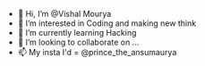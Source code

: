 - 👋 Hi, I’m @Vishal Mourya
- 👀 I’m interested in Coding and making new think
- 🌱 I’m currently learning Hacking
- 💞️ I’m looking to collaborate on ...
- 📫 My insta I'd = @prince_the_ansumaurya

<!---
Vishal6239/Vishal6239 is a ✨ special ✨ repository because its `README.md` (this file) appears on your GitHub profile.
You can click the Preview link to take a look at your changes.
--->
